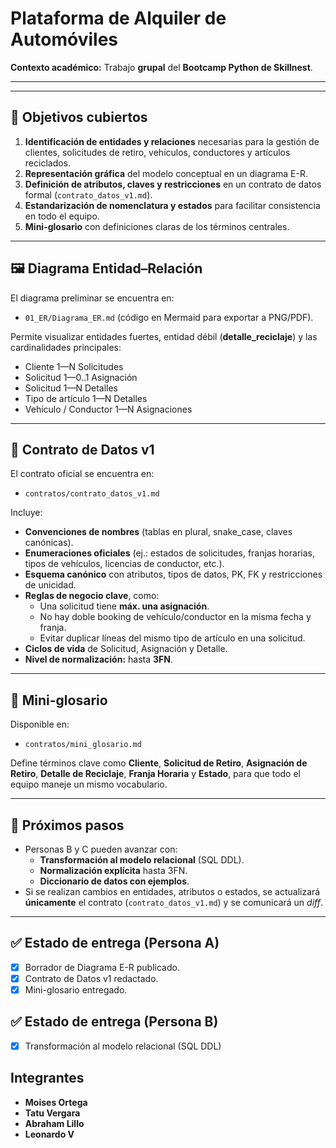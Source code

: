 # Plataforma de Alquiler de Automóviles

**Contexto académico:** Trabajo **grupal** del **Bootcamp Python de Skillnest**.  

---
---

## 🎯 Objetivos cubiertos
1. **Identificación de entidades y relaciones** necesarias para la gestión de clientes, solicitudes de retiro, vehículos, conductores y artículos reciclados.  
2. **Representación gráfica** del modelo conceptual en un diagrama E-R.  
3. **Definición de atributos, claves y restricciones** en un contrato de datos formal (`contrato_datos_v1.md`).  
4. **Estandarización de nomenclatura y estados** para facilitar consistencia en todo el equipo.  
5. **Mini-glosario** con definiciones claras de los términos centrales.

---

## 🖼️ Diagrama Entidad–Relación
El diagrama preliminar se encuentra en:

- `01_ER/Diagrama_ER.md` (código en Mermaid para exportar a PNG/PDF).  

Permite visualizar entidades fuertes, entidad débil (**detalle_reciclaje**) y las cardinalidades principales:
- Cliente 1—N Solicitudes  
- Solicitud 1—0..1 Asignación  
- Solicitud 1—N Detalles  
- Tipo de artículo 1—N Detalles  
- Vehículo / Conductor 1—N Asignaciones  

---

## 📑 Contrato de Datos v1
El contrato oficial se encuentra en:

- `contratos/contrato_datos_v1.md`

Incluye:
- **Convenciones de nombres** (tablas en plural, snake_case, claves canónicas).  
- **Enumeraciones oficiales** (ej.: estados de solicitudes, franjas horarias, tipos de vehículos, licencias de conductor, etc.).  
- **Esquema canónico** con atributos, tipos de datos, PK, FK y restricciones de unicidad.  
- **Reglas de negocio clave**, como:
  - Una solicitud tiene **máx. una asignación**.  
  - No hay doble booking de vehículo/conductor en la misma fecha y franja.  
  - Evitar duplicar líneas del mismo tipo de artículo en una solicitud.  
- **Ciclos de vida** de Solicitud, Asignación y Detalle.  
- **Nivel de normalización:** hasta **3FN**.

---

## 📖 Mini-glosario
Disponible en:

- `contratos/mini_glosario.md`

Define términos clave como **Cliente**, **Solicitud de Retiro**, **Asignación de Retiro**, **Detalle de Reciclaje**, **Franja Horaria** y **Estado**, para que todo el equipo maneje un mismo vocabulario.

---

## 🚦 Próximos pasos
- Personas B y C pueden avanzar con:  
  - **Transformación al modelo relacional** (SQL DDL).  
  - **Normalización explícita** hasta 3FN.  
  - **Diccionario de datos con ejemplos**.  
- Si se realizan cambios en entidades, atributos o estados, se actualizará **únicamente** el contrato (`contrato_datos_v1.md`) y se comunicará un *diff*.

---

## ✅ Estado de entrega (Persona A)
- [x] Borrador de Diagrama E-R publicado.  
- [x] Contrato de Datos v1 redactado.  
- [x] Mini-glosario entregado.  

## ✅ Estado de entrega (Persona B)
- [x] Transformación al modelo relacional (SQL DDL)

## Integrantes 

- **Moises Ortega**
- **Tatu Vergara**
- **Abraham Lillo**
- **Leonardo V**
